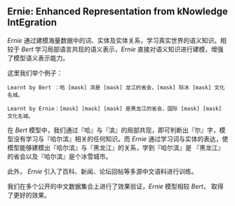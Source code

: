 
## Ernie: **E**nhanced **R**epresentation from k**N**owledge **I**nt**E**gration

*Ernie* 通过建模海量数据中的词、实体及实体关系，学习真实世界的语义知识。相较于 *Bert* 学习局部语言共现的语义表示，*Ernie* 直接对语义知识进行建模，增强了模型语义表示能力。

这里我们举个例子：

```Learnt by Bert ：哈 [mask] 滨是 [mask] 龙江的省会，[mask] 际冰 [mask] 文化名城。```

```Learnt by Ernie：[mask] [mask] [mask] 是黑龙江的省会，国际 [mask] [mask] 文化名城。```

在 *Bert* 模型中，我们通过『哈』与『滨』的局部共现，即可判断出『尔』字，模型没有学习与『哈尔滨』相关的任何知识。而 *Ernie* 通过学习词与实体的表达，使模型能够建模出『哈尔滨』与『黑龙江』的关系，学到『哈尔滨』是 『黑龙江』的省会以及『哈尔滨』是个冰雪城市。

此外， *Ernie* 引入了百科、新闻、论坛回帖等多源中文语料进行训练。

我们在多个公开的中文数据集合上进行了效果验证，*Ernie* 模型相较 *Bert*， 取得了更好的效果。
